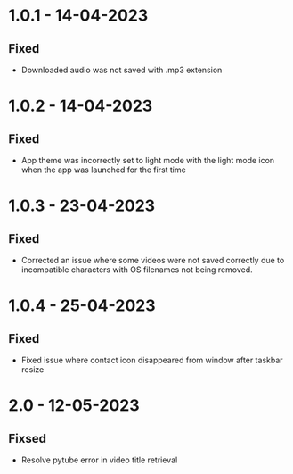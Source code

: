 # 1.0.1 - 14-04-2023

## Fixed

- Downloaded audio was not saved with .mp3 extension

# 1.0.2 - 14-04-2023

## Fixed

- App theme was incorrectly set to light mode with the light mode icon when the app was launched for the first time

# 1.0.3 - 23-04-2023

## Fixed

- Corrected an issue where some videos were not saved correctly due to incompatible characters with OS filenames not being removed.

# 1.0.4 - 25-04-2023

## Fixed

- Fixed issue where contact icon disappeared from window after taskbar resize

# 2.0 - 12-05-2023

## Fixsed

* Resolve pytube error in video title retrieval
